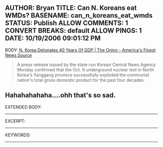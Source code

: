 AUTHOR: Bryan
TITLE: Can N. Koreans eat WMDs?
BASENAME: can_n_koreans_eat_wmds
STATUS: Publish
ALLOW COMMENTS: 1
CONVERT BREAKS: __default__
ALLOW PINGS: 1
DATE: 10/19/2006 09:01:12 PM
-----
BODY:
<a title="N. Korea Detonates 40 Years Of GDP | The Onion - America's Finest News Source" href="http://www.theonion.com/content/node/54113">N. Korea Detonates 40 Years Of GDP | The Onion - America's Finest News Source</a>

<blockquote>A press release issued by the state-run Korean Central News Agency Monday confirmed that the Oct. 9 underground nuclear test in North Korea's Yanggang province successfully exploded the communist nation's total gross domestic product for the past four decades.</blockquote>

Hahahahahaha....ohh that's so sad.
-----
EXTENDED BODY:

-----
EXCERPT:

-----
KEYWORDS:

-----


